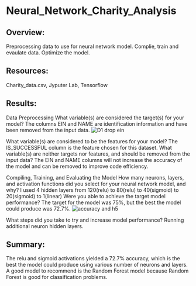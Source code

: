 # Neural_Network_Charity_Analysis

## Overview:
Preprocessing data to use for neural network model. Complie, train and evaulate data. Optimize the model.

## Resources:
Charity_data.csv, Jyputer Lab, Tensorflow

## Results: 
Data Preprocessing
What variable(s) are considered the target(s) for your model?
	The columns EIN and NAME are identification information and have been removed from the input data.
	![D1 drop ein ](https://user-images.githubusercontent.com/106544424/196064182-c126cde5-ac90-42f7-a147-ba237aa214f1.png)

What variable(s) are considered to be the features for your model?
	The IS_SUCCESSFUL column is the feature chosen for this dataset.
What variable(s) are neither targets nor features, and should be removed from the input data?
	The EIN and NAME columns will not increase the accuracy of the model and can be removed to improve code efficiency.

Compiling, Training, and Evaluating the Model
How many neurons, layers, and activation functions did you select for your neural network model, and why?
	I used 4 hidden layers from 120(relu) to 80(relu) to 40(sigmoid) to 20(sigmoid) to 1(linear)
Were you able to achieve the target model performance?
	The target for the model was 75%, but the best the model could produce was 72.7%.
	![accuracy and h5](https://user-images.githubusercontent.com/106544424/196064208-cb60803f-32b7-4c02-bfbb-a1c68c9589fc.png)

What steps did you take to try and increase model performance?
	Running additional neuron hidden layers.


## Summary: 
The relu and sigmoid activations yielded a 72.7% accuracy, which is the best the model could produce using various number of neurons and layers. 
A good model to recommend is the Random Forest model because Random Forest is good for classification problems. 
